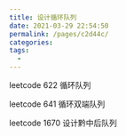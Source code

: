 ```yaml
---
title: 设计循环队列
date: 2021-03-29 22:54:50
permalink: /pages/c2d44c/
categories:
tags:
  - 
---
```

leetcode 622 循环队列

leetcode 641 循环双端队列

leetcode 1670 设计黔中后队列